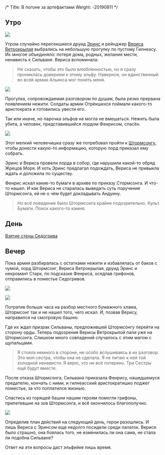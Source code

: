 /*
Title: В погоне за артефактами
Weight: -20190811
*/

## Утро

![](https://i.postimg.cc/tCQtWB4f/image.png)

Утром случайно пересекшиеся друид [Эринс](/characters/erins) и рейнджер [Вериса Ветрокрылая](/characters/veerisa-wildrunner) выбрались на небольшую прогулку по пустому Гилнеасу. Их многое объединяло: потеря дома, родных, желание мести, ненависть к Сильване. Вериса вспоминала:

> Не сказать, чтобы это было влюбленностью, но я сразу прониклась доверием к этому эльфу. Наверное, он единственный во всей армии Альянса мог понять меня.

![](https://i.postimg.cc/TPwrfSty/image.png)

Прогулка, сопровождаемая разговором по душам, была резко прервана появлением нежити. Солдаты армии Отрёкшихся поймали какого-то аристократа и готовились увести его.

Так или иначе, но парочка эльфов не могла не вмешаться. Нежить была убита, а человек, представившийся лордом Фенрисом, спасён.

![](https://i.postimg.cc/J0wJ3hMJ/image.png)

Этот мелкий человечишка сразу же потребовал пройти к [Штормсонгу](/characters/lord-stormsong), чтобы донести какую-то информацию, которую лорд приказал ему собрать.

Эринс и Вериса провели лорда в собор, где нарушили какой-то обряд Жрецов Моря. И хоть Эринс предлагал подождать, Вериса не привыкла ждать и доложила по существу.

Фенрис искал какие-то бумаги в архиве по приказу Стормсонга. И что-то нашел. И как Вериса не старалась выведать суть поручения Штормсонга, ей не о чём будет докладывать Андуину.

> Но всё поведение было Штормсонга крайне подозрительно. Культ. Бумаги. Поиск какого-то камня.

## День

[Взятие стены Седогрива](/events/fall-of-the-wall)

## Вечер


Пока армия разбиралась с остатками нежити и избавлялась от баков с чумой, лорд Штормсонг, Вериса Ветрокрылая, друид Эринс и некромант Старк, по подсказке Фенриса, оседлав грифонов, отправились в поместье Седогривов.

![](https://i.postimg.cc/sXWG2R72/image.png)

![](https://i.postimg.cc/90t4Gtx5/image.png)

Потратив больше часа на разбор местного бумажного хлама, Штормсонг так и не нашел того, чего искал. И, позвав Верису, направился на смотровую башню.

Где их ждал призрак Сильваны, предложившей Штормсонгу перейти на сторону орды. Теперь подозрения Верисы Ветрокрылой пали уже на Штормсонга. Слишком много совпадений случалось с этим магом с щупальцами.

> Я стояла немного в стороне, не особо вслушиваясь в их разговор. Это моя сестра, чтобы она не сделала. Я не питаю к ней той холодной ненависти. Я верю, что не всё потеряно. Три Сестры ещё будут вместе.

После отказа Штормсонга, Сильвана приказала Фенрису, нашедшемуся предателю, кончать с ними, и гилнеасский аристократишко поджег поместье, за что поплатился жизнью.

Спастись из горящей башни нашим героям помогли грифоны, прилетевшие на зов Штормсонга, и всё окончилось благополучно.

![](https://i.postimg.cc/Wb8Fz8F0/image.png)

Определив план действий на следующий день, герои разошлись. И лишь Вериса с Эринсом еще недолго посидели среди палаток. Верисе было страшно, она боялась того, не изменилась ли она сама, не стала ли подобна Сильване?

Ответ на эти вопросы даст эльфийке лишь время.
